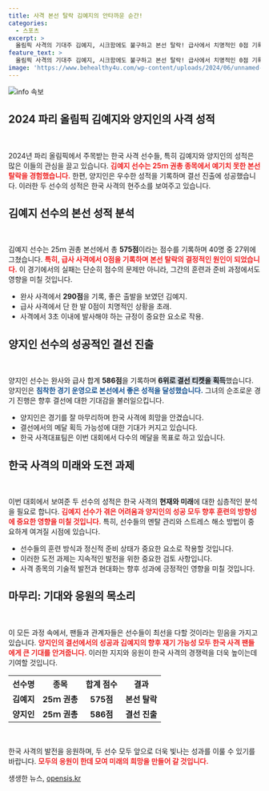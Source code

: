 ```yaml
---
title: 사격 본선 탈락 김예지의 안타까운 순간!
categories:
  - 스포츠
excerpt: >
  올림픽 사격의 기대주 김예지, 시크함에도 불구하고 본선 탈락! 급사에서 치명적인 0점 기록하며 메달 꿈은 좌절. 반면, 양지인이 6위로 결선 진출, 한국 사격에 희망을 불어넣는다.
feature_text: >
  올림픽 사격의 기대주 김예지, 시크함에도 불구하고 본선 탈락! 급사에서 치명적인 0점 기록하며 메달 꿈은 좌절. 반면, 양지인이 6위로 결선 진출, 한국 사격에 희망을 불어넣는다.
image: 'https://www.behealthy4u.com/wp-content/uploads/2024/06/unnamed-file.png'
---
```


<p><img src="https://www.behealthy4u.com/wp-content/uploads/2024/06/unnamed-file.png" alt="info 속보" /></p>

<h2 data-ke-size="size26">2024 파리 올림픽 김예지와 양지인의 사격 성적</h2>

<p data-ke-size="size16">&nbsp;</p> 

<p>2024년 파리 올림픽에서 주목받는 한국 사격 선수들, 특히 김예지와 양지인의 성적은 많은 이들의 관심을 끌고 있습니다. <b><span style="color: #ee2323;">김예지 선수는 25ｍ 권총 종목에서 예기치 못한 본선 탈락을 경험했습니다.</span></b> 한편, 양지인은 우수한 성적을 기록하며 결선 진출에 성공했습니다. 이러한 두 선수의 성적은 한국 사격의 현주소를 보여주고 있습니다.</p>

<h2 data-ke-size="size26">김예지 선수의 본선 성적 분석</h2>

<p data-ke-size="size16">&nbsp;</p> 

<p>김예지 선수는 25ｍ 권총 본선에서 총 <b>575점</b>이라는 점수를 기록하며 40명 중 27위에 그쳤습니다. <b><span style="color: #ee2323;">특히, 급사 사격에서 0점을 기록하며 본선 탈락의 결정적인 원인이 되었습니다.</span></b> 이 경기에서의 실패는 단순히 점수의 문제만 아니라, 그간의 훈련과 준비 과정에서도 영향을 미칠 것입니다.</p>

<ul>
<li>완사 사격에서 <b>290점</b>을 기록, 좋은 출발을 보였던 김예지.</li>
<li>급사 사격에서 단 한 발 0점이 치명적인 상황을 초래.</li>
<li>사격에서 3초 이내에 발사해야 하는 규정이 중요한 요소로 작용.</li>
</ul>

<h2 data-ke-size="size26">양지인 선수의 성공적인 결선 진출</h2>

<p data-ke-size="size16">&nbsp;</p> 

<p>양지인 선수는 완사와 급사 합계 <b>586점</b>을 기록하며 <b><span style="background-color: #21538527;">6위로 결선 티켓을 획득</span></b>했습니다. 양지인은 <b><span style="color: #1a5490;">침착한 경기 운영으로 본선에서 좋은 성적을 달성했습니다.</span></b> 그녀의 순조로운 경기 진행은 향후 결선에 대한 기대감을 불러일으킵니다.</p>

<ul>
<li>양지인은 경기를 잘 마무리하며 한국 사격에 희망을 안겼습니다.</li>
<li>결선에서의 메달 획득 가능성에 대한 기대가 커지고 있습니다.</li>
<li>한국 사격대표팀은 이번 대회에서 다수의 메달을 목표로 하고 있습니다.</li>
</ul>

<h2 data-ke-size="size26">한국 사격의 미래와 도전 과제</h2>

<p data-ke-size="size16">&nbsp;</p> 

<p>이번 대회에서 보여준 두 선수의 성적은 한국 사격의 <b>현재와 미래</b>에 대한 심층적인 분석을 필요로 합니다. <b><span style="color: #ee2323;">김예지 선수가 겪은 어려움과 양지인의 성공 모두 향후 훈련의 방향성에 중요한 영향을 미칠 것입니다.</span></b> 특히, 선수들의 멘탈 관리와 스트레스 해소 방법이 중요하게 여겨질 시점에 있습니다.</p>

<ul>
<li>선수들의 훈련 방식과 정신적 준비 상태가 중요한 요소로 작용할 것입니다.</li>
<li>이러한 도전 과제는 지속적인 발전을 위한 중요한 검토 사항입니다.</li>
<li>사격 종목의 기술적 발전과 현대화는 향후 성과에 긍정적인 영향을 미칠 것입니다.</li>
</ul>

<h2 data-ke-size="size26">마무리: 기대와 응원의 목소리</h2>

<p data-ke-size="size16">&nbsp;</p> 

<p>이 모든 과정 속에서, 팬들과 관계자들은 선수들이 최선을 다할 것이라는 믿음을 가지고 있습니다. <b><span style="color: #ee2323;">양지인의 결선에서의 성공과 김예지의 향후 재기 가능성 모두 한국 사격 팬들에게 큰 기대를 안겨줍니다.</span></b> 이러한 지지와 응원이 한국 사격의 경쟁력을 더욱 높이는데 기여할 것입니다.</p>

<table style="width:100%">
  <tr>
    <th style="text-align: center; height: 30px;">선수명</th>
    <th style="text-align: center; height: 30px;">종목</th>
    <th style="text-align: center; height: 30px;">합계 점수</th>
    <th style="text-align: center; height: 30px;">결과</th>
  </tr>
  <tr>
    <td style="text-align: center; height: 17px;"><b>김예지</b></td>
    <td style="text-align: center; height: 17px;"><b>25ｍ 권총</b></td>
    <td style="text-align: center; height: 17px;"><b>575점</b></td>
    <td style="text-align: center; height: 17px;"><b>본선 탈락</b></td>
  </tr>
  <tr>
    <td style="text-align: center; height: 17px;"><b>양지인</b></td>
    <td style="text-align: center; height: 17px;"><b>25ｍ 권총</b></td>
    <td style="text-align: center; height: 17px;"><b>586점</b></td>
    <td style="text-align: center; height: 17px;"><b>결선 진출</b></td>
  </tr>
</table>

<p data-ke-size="size16">&nbsp;</p> 

<p>한국 사격의 발전을 응원하며, 두 선수 모두 앞으로 더욱 빛나는 성과를 이룰 수 있기를 바랍니다. <b><span style="color: #ee2323;">모두의 응원이 한데 모여 미래의 희망을 만들어 갈 것입니다.</span></b></p>
생생한 뉴스, <a href="https://opensis.kr" rel="dofollow">opensis.kr</a>


